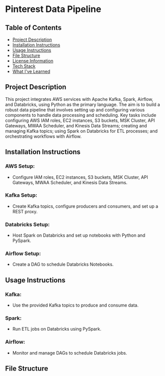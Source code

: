 # Pinterest Data Pipeline

## Table of Contents
- [Project Description](#project-description)
- [Installation Instructions](#installation-instructions)
- [Usage Instructions](#usage-instructions)
- [File Structure](#file-structure)
- [License Information](#license-information)
- [Tech Stack](#tech-stack)
- [What I've Learned](#what-ive-learned)

## Project Description
This project integrates AWS services with Apache Kafka, Spark, Airflow, and Databricks, using Python as the primary language. The aim is to build a robust data pipeline that involves setting up and configuring various components to handle data processing and scheduling. Key tasks include configuring AWS IAM roles, EC2 instances, S3 buckets, MSK Cluster, API Gateways, MWAA Scheduler, and Kinesis Data Streams; creating and managing Kafka topics; using Spark on Databricks for ETL processes; and orchestrating workflows with Airflow.

## Installation Instructions

### AWS Setup:
- Configure IAM roles, EC2 instances, S3 buckets, MSK Cluster, API Gateways, MWAA Scheduler, and Kinesis Data Streams.

### Kafka Setup:
- Create Kafka topics, configure producers and consumers, and set up a REST proxy.

### Databricks Setup:
- Host Spark on Databricks and set up notebooks with Python and PySpark.

### Airflow Setup:
- Create a DAG to schedule Databricks Notebooks.

## Usage Instructions

### Kafka:
- Use the provided Kafka topics to produce and consume data.

### Spark:
- Run ETL jobs on Databricks using PySpark.

### Airflow:
- Monitor and manage DAGs to schedule Databricks jobs.

## File Structure

